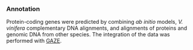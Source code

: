 ### Annotation

Protein-coding genes were predicted by combining *ab initio* models, *V.
vinifera* complementary DNA alignments, and alignments of proteins and
genomic DNA from other species. The integration of the data was
performed with [GAZE](https://www.sanger.ac.uk/science/tools/gaze).
